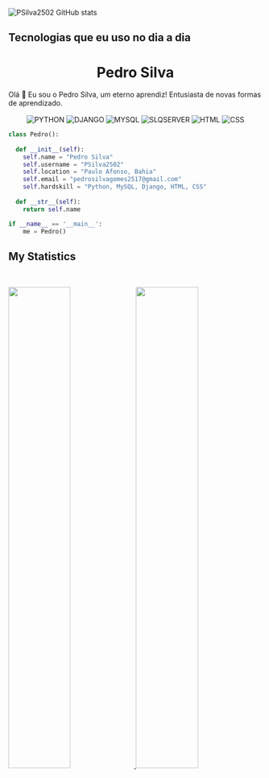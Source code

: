 ![PSilva2502 GitHub stats](https://github-readme-stats.vercel.app/api?username=DevPedro&show_icons=true&theme=dracula)

## Tecnologias que eu uso no dia a dia

<h1 align="center">
  <b>Pedro Silva</b>
</h1>

Olá 👋 Eu sou o Pedro Silva, um eterno aprendiz! Entusiasta de novas formas de aprendizado.
<br>

<p>
<div align="center">
  <img align="center" alt="PYTHON" src="https://img.shields.io/badge/Python-3776AB?style=for-the-badge&logo=python&logoColor=white">
  <img align="center" alt="DJANGO" src="https://img.shields.io/badge/Django-092E20?style=for-the-badge&logo=django&logoColor=white">
  <img align="center" alt="MYSQL" src="https://img.shields.io/badge/MySQL-00000F?style=for-the-badge&logo=mysql&logoColor=white">
  <img align="center" alt="SLQSERVER" src="https://img.shields.io/badge/Microsoft_SQL_Server-CC2927?style=for-the-badge&logo=microsoft-sql-server&logoColor=white">
  <img align="center" alt="HTML" src="https://img.shields.io/badge/HTML5-E34F26?style=for-the-badge&logo=html5&logoColor=white">
  <img align="center" alt="CSS" src="https://img.shields.io/badge/CSS3-1572B6?style=for-the-badge&logo=css3&logoColor=white">
</div>
</p>

```python
class Pedro():
    
  def __init__(self):
    self.name = "Pedro Silva"
    self.username = "PSilva2502"
    self.location = "Paulo Afonso, Bahia"
    self.email = "pedrosilvagomes2517@gmail.com"
    self.hardskill = "Python, MySQL, Django, HTML, CSS"
  
  def __str__(self):
    return self.name

if __name__ == '__main__':
    me = Pedro()
```

<!--
<div align="center">
  <a href="https://open.spotify.com/user/ronierison.maciel">
    <img src="https://spotify-readme-theta-virid.vercel.app/api?scan=true&theme=dark" width="240px">
  </a>
</div>
-->

## My Statistics

<br/>
<p align="left">
  <a href="https://maciel.recife.br">
  <img width="49.5%" src="https://github-readme-stats.vercel.app/api?username=ronierisonmaciel&show_icons=true&theme=prussian&hide_border=true" />
    <img width="49.5%" src="https://github-readme-streak-stats.herokuapp.com/?user=ronierisonmaciel&theme=prussian&hide_border=true" />
  </a>
</p>
<br>

